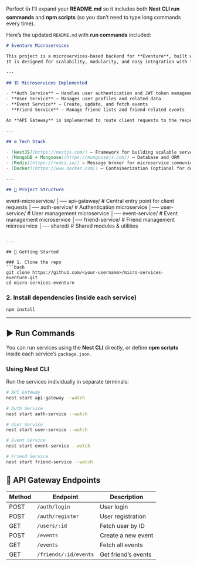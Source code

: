 Perfect 👍 I’ll expand your **README.md** so it includes both **Nest CLI run commands** and **npm scripts** (so you don’t need to type long commands every time).

Here’s the updated `README.md` with **run commands** included:

```markdown
# Eventure Microservices

This project is a microservices-based backend for **Eventure**, built with **NestJS**.  
It is designed for scalability, modularity, and easy integration with frontend clients.

---

## 🏗️ Microservices Implemented

- **Auth Service** – Handles user authentication and JWT token management  
- **User Service** – Manages user profiles and related data  
- **Event Service** – Create, update, and fetch events  
- **Friend Service** – Manage friend lists and friend-related events  

An **API Gateway** is implemented to route client requests to the respective microservices.

---

## ⚙️ Tech Stack

- [NestJS](https://nestjs.com/) – Framework for building scalable server-side apps  
- [MongoDB + Mongoose](https://mongoosejs.com/) – Database and ORM  
- [Redis](https://redis.io/) – Message broker for microservice communication  
- [Docker](https://www.docker.com/) – Containerization (optional for deployment)  

---

## 📂 Project Structure

```

event-microservice/
│── api-gateway/      # Central entry point for client requests
│── auth-service/     # Authentication microservice
│── user-service/     # User management microservice
│── event-service/    # Event management microservice
│── friend-service/   # Friend management microservice
│── shared/           # Shared modules & utilities

````

---

## 🚀 Getting Started

### 1. Clone the repo
```bash
git clone https://github.com/<your-username>/micro-services-eventure.git
cd micro-services-eventure
````

### 2. Install dependencies (inside each service)

```bash
npm install
```

---

## ▶️ Run Commands

You can run services using the **Nest CLI** directly, or define **npm scripts** inside each service’s `package.json`.

### Using Nest CLI

Run the services individually in separate terminals:

```bash
# API Gateway
nest start api-gateway --watch

# Auth Service
nest start auth-service --watch

# User Service
nest start user-service --watch

# Event Service
nest start event-service --watch

# Friend Service
nest start friend-service --watch
```

## 🔌 API Gateway Endpoints

| Method | Endpoint              | Description         |
| ------ | --------------------- | ------------------- |
| POST   | `/auth/login`         | User login          |
| POST   | `/auth/register`      | User registration   |
| GET    | `/users/:id`          | Fetch user by ID    |
| POST   | `/events`             | Create a new event  |
| GET    | `/events`             | Fetch all events    |
| GET    | `/friends/:id/events` | Get friend’s events |

